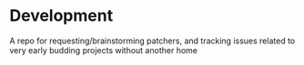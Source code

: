 # Development
A repo for requesting/brainstorming patchers, and tracking issues related to very early budding projects without another home
